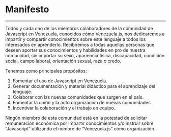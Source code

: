 # Manifesto
---
Todos y cada uno de los miembros colaboradores de la comunidad de Javascript en Venezuela, conocidos cómo Venezuela.js, nos dedicaremos a impartir y compartir conocimientos sobre este lenguaje a todos los interesados en aprenderlo. 
Recibiremos a todas aquellas personas que deseen aportar sus conocimientos y habilidades en pro de nuestra comunidad, sin importar su sexo, apariencia física, discapacidad, condición social, campo laboral, orientación sexual, raza o credo.

Tenemos como principales propósitos:

1. Fomentar el uso de Javascript en Venezuela.
2. Generar documentación y material didáctico para el aprendizaje del lenguaje.
3. Colaborar con las nuevas comunidades que surgen en el país.
4. Fomentar la unión y la auto organización de nuevas comunidades.
5. Incentivar la colaboración y el trabajo en equipo..


Ningún miembro de esta comunidad está en la potestad de solicitar remuneración económica por impartir conocimientos y/o instruir sobre “Javascript” utilizando el nombre de “Venezuela.js” cómo organización.
